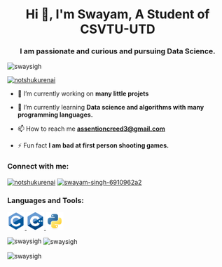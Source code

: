 <h1 align="center">Hi 👋, I'm Swayam, A Student of CSVTU-UTD</h1>
<h3 align="center">I am passionate and curious and pursuing Data Science.</h3>

<p align="left"> <img src="https://komarev.com/ghpvc/?username=swaysigh&label=Profile%20views&color=0e75b6&style=flat" alt="swaysigh" /> </p>

<p align="left"> <a href="https://twitter.com/notshukurenai" target="blank"><img src="https://img.shields.io/twitter/follow/notshukurenai?logo=twitter&style=for-the-badge" alt="notshukurenai" /></a> </p>

- 🔭 I’m currently working on **many little projets**

- 🌱 I’m currently learning **Data science and algorithms with many programming languages.**

- 📫 How to reach me **assentioncreed3@gmail.com**

- ⚡ Fun fact **I am bad at first person shooting games.**

<h3 align="left">Connect with me:</h3>
<p align="left">
<a href="https://twitter.com/notshukurenai" target="blank"><img align="center" src="https://raw.githubusercontent.com/rahuldkjain/github-profile-readme-generator/master/src/images/icons/Social/twitter.svg" alt="notshukurenai" height="30" width="40" /></a>
<a href="https://linkedin.com/in/swayam-singh-6910962a2" target="blank"><img align="center" src="https://raw.githubusercontent.com/rahuldkjain/github-profile-readme-generator/master/src/images/icons/Social/linked-in-alt.svg" alt="swayam-singh-6910962a2" height="30" width="40" /></a>
</p>

<h3 align="left">Languages and Tools:</h3>
<p align="left"> <a href="https://www.cprogramming.com/" target="_blank" rel="noreferrer"> <img src="https://raw.githubusercontent.com/devicons/devicon/master/icons/c/c-original.svg" alt="c" width="40" height="40"/> </a> <a href="https://www.w3schools.com/cpp/" target="_blank" rel="noreferrer"> <img src="https://raw.githubusercontent.com/devicons/devicon/master/icons/cplusplus/cplusplus-original.svg" alt="cplusplus" width="40" height="40"/> </a> <a href="https://www.python.org" target="_blank" rel="noreferrer"> <img src="https://raw.githubusercontent.com/devicons/devicon/master/icons/python/python-original.svg" alt="python" width="40" height="40"/> </a> </p>

<p><img align="left" src="https://github-readme-stats.vercel.app/api/top-langs?username=swaysigh&show_icons=true&locale=en&layout=compact" alt="swaysigh" /></p>

<p>&nbsp;<img align="center" src="https://github-readme-stats.vercel.app/api?username=swaysigh&show_icons=true&locale=en" alt="swaysigh" /></p>

<p><img align="center" src="https://github-readme-streak-stats.herokuapp.com/?user=swaysigh&" alt="swaysigh" /></p>
